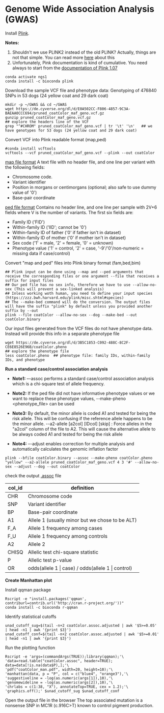 Genome Wide Association Analysis (GWAS)
=======================================

Install [Plink](https://www.cog-genomics.org/plink). 

**Notes:**
1.  Shouldn't we use PLINK2 instead of the old PLINK? Actually, things are not that simple. You can read more [here](https://www.biostars.org/p/299855/) about this
2.  Unfortunately, Pink documentation is kind of cumulative. You need always to start from the [documentation of Plink 1.07](https://zzz.bwh.harvard.edu/plink/)    
```
conda activate ngs1
conda install -c bioconda plink 
```

Download the sample VCF file and phenotype data: Genotyping of 476840 SNPs in 53 dogs (24 yellow coat and 29 dark coat)
```
mkdir -p ~/GWAS && cd ~/GWAS
wget https://de.cyverse.org/dl/d/E0A502CC-F806-4857-9C3A-BAEAA0CCC694/pruned_coatColor_maf_geno.vcf.gz
gunzip pruned_coatColor_maf_geno.vcf.gz
## explore the headers line of the VCF
grep "^#CHROM" pruned_coatColor_maf_geno.vcf | tr '\t' '\n'   ## we have genotypes for 53 dogs (24 yellow coat and 29 dark coat)
```

Convert VCF into Plink readable format (map,ped)
```
#conda install vcftools
vcftools --vcf pruned_coatColor_maf_geno.vcf --plink --out coatColor
```

[map file format](https://www.cog-genomics.org/plink/1.9/formats#map)
A text file with no header file, and one line per variant with the following fields:

*  Chromosome code. 
*  Variant identifier
*  Position in morgans or centimorgans (optional; also safe to use dummy value of '0')
*  Base-pair coordinate

[ped file format](https://www.cog-genomics.org/plink/1.9/formats#ped)
Contains no header line, and one line per sample with 2V+6 fields where V is the number of variants. The first six fields are:

*  Family ID ('FID')
*  Within-family ID ('IID'; cannot be '0')
*  Within-family ID of father ('0' if father isn't in dataset)
*  Within-family ID of mother ('0' if mother isn't in dataset)
*  Sex code ('1' = male, '2' = female, '0' = unknown)
*  Phenotype value ('1' = control, '2' = case, '-9'/'0'/non-numeric = missing data if case/control)

Convert "map and ped" files into Plink binary format (fam,bed,bim)
```
## Plink input can be done using --map and --ped arguments that receive the corresponding files or one argument --file that receives a suffix for input files
## Our ped file has no sex info, therefore we have to use --allow-no-sex (This will prevent a sex-linked analysis)
## Inless working woth human, you need to define your input species (https://zzz.bwh.harvard.edu/plink/misc.shtml#species)
## The --make-bed command will do the conversion. The output files will have the suffix "plink" by default unless you provided another suffix by --out 
plink --file coatColor --allow-no-sex --dog --make-bed --out coatColor.binary
```

Our input files generated from the VCF files do not have phenotype data. Instead will provide this info in a separate phenotype file
```
wget https://de.cyverse.org/dl/d/3B5C1853-C092-488C-8C2F-CE6E8526E96B/coatColor.pheno
## explore the phenotype file
less coatColor.pheno  ## phenotype file: family IDs, within-family IDs, and phenotype
```


**Run a standard case/control association analysis**

  *  **Note1:** –-assoc performs a standard case/control association analysis which is a chi-square test of allele frequency.
  
  *  **Note2:** If the ped file did not have informative phenotype values or we want to replace these phenotype values, --make-pheno <phenotype_file> <phenotype> can be used 

  *  **Note3:** By default, the minor allele is coded A1 and tested for being the risk allele. This will be confusing if the reference allele happens to be the minor allele. --a2-allele <filename> [a2col] [IDcol] [skip] : Force alleles in the "a2col" column of the file to A2. This will cause the alternative allele to be always coded A1 and tested for being the risk allele

  *  **Note4:** –-adjust enables correction for multiple analysis and automatically calculates the genomic inflation factor

```
plink --bfile coatColor.binary --assoc --make-pheno coatColor.pheno "yellow" --a2-allele pruned_coatColor_maf_geno.vcf 4 3 '#' --allow-no-sex --adjust --dog --out coatColor
```

check the output [.assoc](https://www.cog-genomics.org/plink/1.9/formats#assoc) file
 
| col_id | definition |
|--------|------------|
| CHR	| Chromosome code |
| SNP	| Variant identifier |
| BP	| Base-pair coordinate |
| A1	| Allele 1 (usually minor but we chose to be ALT) |
| F_A	| Allele 1 frequency among cases |
| F_U	| Allele 1 frequency among controls |
| A2	| Allele 2 |
| CHISQ	| Allelic test chi-square statistic |
| P	| Allelic test p-value |
| OR	| odds(allele 1 \| case) / odds(allele 1 \| control) |

**Create Manhattan plot**

Install qqman package
```
Rscript -e "install.packages('qqman',  contriburl=contrib.url('http://cran.r-project.org/'))"
conda install -c bioconda r-qqman
```

Identify statistical cutoffs
```
unad_cutoff_sug=$(tail -n+2 coatColor.assoc.adjusted | awk '$5>=0.05' | head -n1 | awk '{print $3}')
unad_cutoff_conf=$(tail -n+2 coatColor.assoc.adjusted | awk '$5>=0.01' | head -n1 | awk '{print $3}')
```

Run the plotting function
```
Rscript -e 'args=(commandArgs(TRUE));library(qqman);'\
'data=read.table("coatColor.assoc", header=TRUE); data=data[!is.na(data$P),];'\
'pdf("coatColor_man.pdf", width=20, height=10);'\
'manhattan(data, p = "P", col = c("blue4", "orange3"),'\
'suggestiveline = -log(as.numeric(args[1]),10),'\
'genomewideline = -log(as.numeric(args[2]),10),'\
'chrlabs = c(1:38, "X"), annotateTop=TRUE, cex = 1.2);'\
'graphics.off();' $unad_cutoff_sug $unad_cutoff_conf
```
Open the output file in the browser
The top associated mutation is a nonsense SNP in MC1R (c.916C>T) known to control pigment production. 


